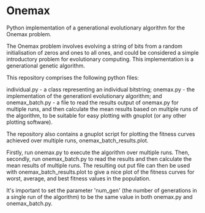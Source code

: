 # Onemax
Python implementation of a generational evolutionary algorithm for the Onemax problem.

The Onemax problem involves evolving a string of bits from a random initialisation of zeros and ones to all ones, and could be considered a simple introductory problem for evolutionary computing. This implementation is a generational genetic algorithm.

This repository comprises the following python files:

individual.py - a class representing an individual bitstring;
onemax.py - the implementation of the generationl evolutionary algorithm; and
onemax_batch.py - a file to read the results output of onemax.py for multiple runs, and then calculate the mean results based on multiple runs of the algorithm, to be suitable for easy plotting with gnuplot (or any other plotting software). 

The repository also contains a gnuplot script for plotting the fitness curves achieved over multiple runs, onemax_batch_results.plot.

Firstly, run onemax.py to execute the algorithm over multiple runs. Then, secondly, run onemax_batch.py to read the results and then calculate the mean results of multiple runs. The resulting out put file can then be used with onemax_batch_results.plot to give a nice plot of the fitness curves for worst, average, and best fitness values in the population. 

It's important to set the parameter 'num_gen' (the number of generations in a single run of the algorithm) to be the same value in both onemax.py and onemax_batch.py. 
